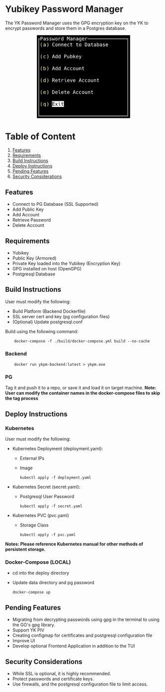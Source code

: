 # Yubikey Password Manager

The YK Password Manager uses the GPG encryption key on the YK to encrypt passwords 
and store them in a Postgres database.

<div align="center">
  <img src="./.md_misc/main-menu.png" alt="drawing" width="300"/>
</div>

# Table of Content
1. [Features](#features)
2. [Requirements](#requirements)
3. [Build Instructions](#buildInstructions)
4. [Deploy Instructions](#deployInstructions)
5. [Pending Features](#pendingFeatures)
6. [Security Considerations](#securityConsiderations)

<div id='features'/>

## Features

  - Connect to PG Database (SSL Supported)
  - Add Public Key
  - Add Account
  - Retrieve Password
  - Delete Account

<div id='requirements'/>

## Requirements

  - Yubikey
  - Public Key (Armored) 
  - Private Key loaded into the Yubikey (Encryption Key)
  - GPG installed on host (OpenGPG)
  - Postgresql Database

<div id='buildInstructions'/>

## Build Instructions

  User must modify the following:
  
  - Build Platform (Backend Dockerfile) 
  - SSL server cert and key (pg configuration files)
  - (Optional) Update postgresql.conf

  Build using the following command:

        docker-compose -f ./build/docker-compose.yml build --no-cache

  ### Backend

        docker run ykpm-backend:latest > ykpm.exe

  ### PG

  Tag it and push it to a repo, or save it and load it on target machine.
  **Note: User can modify the container names in the docker-compose files
  to skip the tag process**
        

<div id='deployInstructions'/>

## Deploy Instructions
  
  ### Kubernetes

  User must modify the following:
  
  - Kubernetes Deployment (deployment.yaml):
    - External IPs
    - Image

          kubectl apply -f deployment.yaml

  - Kubernetes Secret (secret.yaml):
    - Postgresql User Password

          kubectl apply -f secret.yaml
  - Kubernetes PVC (pvc.yaml)
    - Storage Class

          kubectl apply -f pvc.yaml

  **Notes: Please reference Kubernetes manual for other methods of persistent storage.**


  ### Docker-Compose (LOCAL)

  - cd into the deploy directory
  - Update data directory and pg password

        docker-compose up 

<div id='pendingFeatures'/>

## Pending Features

  - Migrating from decrypting passwords using gpg in the terminal to using the GO's gpg library.
  - Support YK PIV
  - Creating configmap for certificates and postgresql configuration file
  - Improve UI
  - Develop optional Frontend Application in addition to the TUI


<div id='securityConsiderations'/>

## Security Considerations

- While SSL is optional, it is highly recommended.
- Protect passwords and certificate keys. 
- Use firewalls, and the postgresql configuration file to limit access.
